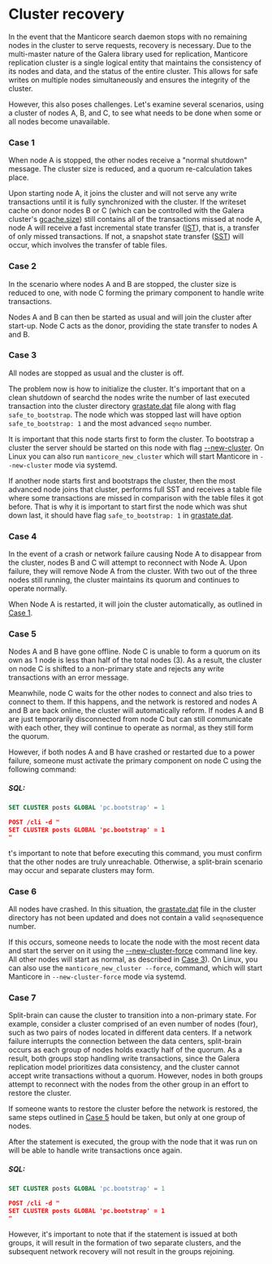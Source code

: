 # Cluster recovery

In the event that the Manticore search daemon stops with no remaining nodes in the cluster to serve requests, recovery is necessary. Due to the multi-master nature of the Galera library used for replication, Manticore replication cluster is a single logical entity that maintains the consistency of its nodes and data, and the status of the entire cluster. This allows for safe writes on multiple nodes simultaneously and ensures the integrity of the cluster.

However, this also poses challenges. Let's examine several scenarios, using a cluster of nodes A, B, and C, to see what needs to be done when some or all nodes become unavailable.

### Case 1

 When node A is stopped, the other nodes receive a "normal shutdown" message. The cluster size is reduced, and a quorum re-calculation takes place.

Upon starting node A, it joins the cluster and will not serve any write transactions until it is fully synchronized with the cluster. If the writeset cache on donor nodes B or C (which can be controlled with the Galera cluster's [gcache.size](https://galeracluster.com/library/documentation/galera-parameters.html#gcache-size)) still contains all of the transactions missed at node A, node A will receive a fast incremental state transfer ([IST](https://galeracluster.com/library/documentation/state-transfer.html#state-transfer-ist)), that is, a transfer of only missed transactions. If not, a snapshot state transfer  ([SST](https://galeracluster.com/library/documentation/state-transfer.html#state-transfer-sst)) will occur, which involves the transfer of table files.

### Case 2

In the scenario where nodes A and B are stopped, the cluster size is reduced to one, with node C forming the primary component to handle write transactions.

Nodes A and B can then be started as usual and will join the cluster after start-up. Node C acts as the donor, providing the state transfer to nodes A and B.

### Case 3

All nodes are stopped as usual and the cluster is off.

The problem now is how to initialize the cluster. It's important that on a clean shutdown of searchd the nodes write the number of last executed transaction into the cluster directory [grastate.dat](../../Creating_a_cluster/Setting_up_replication/Restarting_a_cluster.md) file along with flag `safe_to_bootstrap`. The node which was stopped last will have option `safe_to_bootstrap: 1` and the most advanced `seqno` number.

It is important that this node starts first to form the cluster. To bootstrap a cluster the server should be started on this node with flag [--new-cluster](../../Creating_a_cluster/Setting_up_replication/Restarting_a_cluster.md). On Linux you can also run `manticore_new_cluster` which will start Manticore in `--new-cluster` mode via systemd.

If another node starts first and bootstraps the cluster, then the most advanced node joins that cluster, performs full SST and receives a table file where some transactions are missed in comparison with the table files it got before. That is why it is important to start first the node which was shut down last, it should have flag `safe_to_bootstrap: 1` in [grastate.dat](../../Creating_a_cluster/Setting_up_replication/Restarting_a_cluster.md).

### Case 4

In the event of a crash or network failure causing Node A to disappear from the cluster, nodes B and C will attempt to reconnect with Node A. Upon failure, they will remove Node A from the cluster. With two out of the three nodes still running, the cluster maintains its quorum and continues to operate normally.

When Node A is restarted, it will join the cluster automatically, as outlined in [Case 1](../../Creating_a_cluster/Setting_up_replication/Cluster_recovery.md#Case-1).

### Case 5

Nodes A and B have gone offline. Node C is unable to form a quorum on its own as 1 node is less than half of the total nodes (3). As a result, the cluster on node C is shifted to a non-primary state and rejects any write transactions with an error message.

Meanwhile, node C waits for the other nodes to connect and also tries to connect to them. If this happens, and the network is restored and nodes A and B are back online, the cluster will automatically reform. If nodes A and B are just temporarily disconnected from node C but can still communicate with each other, they will continue to operate as normal, as they still form the quorum.

<!-- example case 5 -->
However, if both nodes A and B have crashed or restarted due to a power failure, someone must activate the primary component on node C using the following command:

<!-- intro -->
##### SQL:

<!-- request SQL -->

```sql
SET CLUSTER posts GLOBAL 'pc.bootstrap' = 1
```
<!-- request JSON -->

```json
POST /cli -d "
SET CLUSTER posts GLOBAL 'pc.bootstrap' = 1
"
```
<!-- end -->

t's important to note that before executing this command, you must confirm that the other nodes are truly unreachable. Otherwise, a split-brain scenario may occur and separate clusters may form.

### Case 6

All nodes have crashed. In this situation, the [grastate.dat](../../Creating_a_cluster/Setting_up_replication/Restarting_a_cluster.md) file in the cluster directory has not been updated and does not contain a valid `seqno`sequence number.

If this occurs, someone needs to locate the node with the most recent data and start the server on it using the [--new-cluster-force](../../Creating_a_cluster/Setting_up_replication/Restarting_a_cluster.md) command line key. All other nodes will start as normal, as described in [Case 3](../../Creating_a_cluster/Setting_up_replication/Cluster_recovery.md#Case-3)).
On Linux, you can also use the `manticore_new_cluster --force`, command, which will start Manticore in `--new-cluster-force` mode via systemd.

### Case 7

Split-brain can cause the cluster to transition into a non-primary state. For example, consider a cluster comprised of an even number of nodes (four), such as two pairs of nodes located in different data centers. If a network failure interrupts the connection between the data centers, split-brain occurs as each group of nodes holds exactly half of the quorum. As a result, both groups stop handling write transactions, since the Galera replication model prioritizes data consistency, and the cluster cannot accept write transactions without a quorum. However, nodes in both groups attempt to reconnect with the nodes from the other group in an effort to restore the cluster.

<!-- example case 7 -->
If someone wants to restore the cluster before the network is restored, the same steps outlined in [Case 5](../../Creating_a_cluster/Setting_up_replication/Cluster_recovery.md#Case-5) hould be taken, but only at one group of nodes.

After the statement is executed, the group with the node that it was run on will be able to handle write transactions once again.


<!-- intro -->
##### SQL:

<!-- request SQL -->

```sql
SET CLUSTER posts GLOBAL 'pc.bootstrap' = 1
```
<!-- request JSON -->

```json
POST /cli -d "
SET CLUSTER posts GLOBAL 'pc.bootstrap' = 1
"
```
<!-- end -->

However, it's important to note that if the statement is issued at both groups, it will result in the formation of two separate clusters, and the subsequent network recovery will not result in the groups rejoining.
<!-- proofread -->


